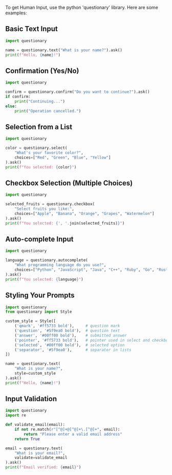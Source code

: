 To get Human Input, use the python 'questionary' library.   Here are some examples:

## Basic Text Input

```python
import questionary

name = questionary.text("What is your name?").ask()
print(f"Hello, {name}!")
```

## Confirmation (Yes/No)

```python
import questionary

confirm = questionary.confirm("Do you want to continue?").ask()
if confirm:
    print("Continuing...")
else:
    print("Operation cancelled.")
```

## Selection from a List

```python
import questionary

color = questionary.select(
    "What's your favorite color?",
    choices=["Red", "Green", "Blue", "Yellow"]
).ask()
print(f"You selected: {color}")
```

## Checkbox Selection (Multiple Choices)

```python
import questionary

selected_fruits = questionary.checkbox(
    "Select fruits you like:",
    choices=["Apple", "Banana", "Orange", "Grapes", "Watermelon"]
).ask()
print(f"You selected: {', '.join(selected_fruits)}")
```

## Auto-complete Input

```python
import questionary

language = questionary.autocomplete(
    "What programming language do you use?",
    choices=["Python", "JavaScript", "Java", "C++", "Ruby", "Go", "Rust"]
).ask()
print(f"You selected: {language}")
```



## Styling Your Prompts

```python
import questionary
from questionary import Style

custom_style = Style([
    ('qmark', '#ff5733 bold'),     # question mark
    ('question', '#5f9ea0 bold'),  # question text
    ('answer', '#00ff00 bold'),    # submitted answer
    ('pointer', '#ff5733 bold'),   # pointer used in select and checkbox prompts
    ('selected', '#00ff00 bold'),  # selected option
    ('separator', '#5f9ea0'),      # separator in lists
])

name = questionary.text(
    "What is your name?",
    style=custom_style
).ask()
print(f"Hello, {name}!")
```

## Input Validation

```python
import questionary
import re

def validate_email(email):
    if not re.match(r"[^@]+@[^@]+\.[^@]+", email):
        return "Please enter a valid email address"
    return True

email = questionary.text(
    "What is your email?",
    validate=validate_email
).ask()
print(f"Email verified: {email}")
```




